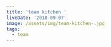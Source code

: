 ```yaml
---
title: 'team kitchen '
liveDate: '2018-09-07'
image: /assets/img/team-kitchen-.jpg
tags:
  - team
---
```



